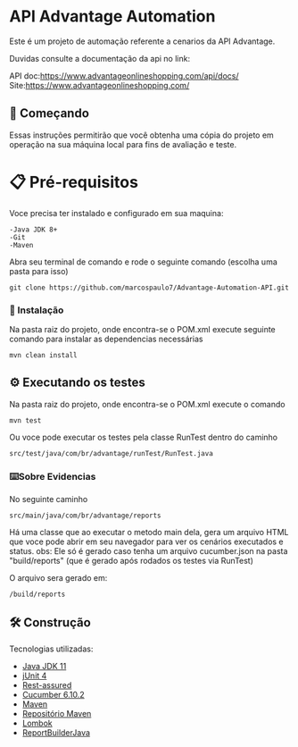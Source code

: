# API Advantage Automation

Este é um projeto de automação referente a cenarios da API Advantage.

Duvidas consulte a documentação da api no link:

API doc:https://www.advantageonlineshopping.com/api/docs/
Site:https://www.advantageonlineshopping.com/

## 🚀 Começando

Essas instruções permitirão que você obtenha uma cópia do projeto em operação na sua máquina local para fins de avaliação e teste.


# 📋 Pré-requisitos

Voce precisa ter instalado e configurado em sua maquina:
```
-Java JDK 8+
-Git 
-Maven
```

Abra seu terminal de comando e rode o seguinte comando (escolha uma pasta para isso)
```
git clone https://github.com/marcospaulo7/Advantage-Automation-API.git
```

### 🔧 Instalação

Na pasta raiz do projeto, onde encontra-se o POM.xml execute seguinte comando para instalar as dependencias necessárias

```
mvn clean install
```

## ⚙️ Executando os testes

Na pasta raiz do projeto, onde encontra-se o POM.xml execute o comando

```
mvn test
```
Ou voce pode executar os testes pela classe RunTest dentro do caminho

```
src/test/java/com/br/advantage/runTest/RunTest.java
```

### ⌨️Sobre Evidencias

No seguinte caminho
```
src/main/java/com/br/advantage/reports
```
Há uma classe que ao executar o metodo main dela, gera um arquivo HTML que voce pode abrir em seu navegador para ver os 
cenários executados e status.
obs: Ele só é gerado caso tenha um arquivo cucumber.json na pasta "build/reports" (que é gerado após rodados os 
testes via RunTest)

O arquivo sera gerado em:
```
/build/reports
```

## 🛠️ Construção

Tecnologias utilizadas:

* [Java JDK 11](https://www.oracle.com/br/java/technologies/javase-downloads.html)
* [jUnit 4](https://junit.org/junit4/)
* [Rest-assured](https://rest-assured.io/)
* [Cucumber 6.10.2](https://cucumber.io/)
* [Maven](https://maven.apache.org/)
* [Repositório Maven](https://mvnrepository.com/)
* [Lombok](https://projectlombok.org/)
* [ReportBuilderJava](https://reportbuilderjava.rajatthareja.com/)
